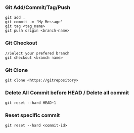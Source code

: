 ### Git Add/Commit/Tag/Push
```
git add .
git commit -m 'My Message'
git tag <tag_name>
git push origin <branch-name>
```
### Git Checkout
```
//Select your prefered branch
git checkout <branch name>
```
### Git Clone
```
git clone <https://gitrepository>
```
### Delete All Commit before HEAD / Delete all commit
```
git reset --hard HEAD~1
```
### Reset specific commit
```
git reset --hard <commit-id>
```
